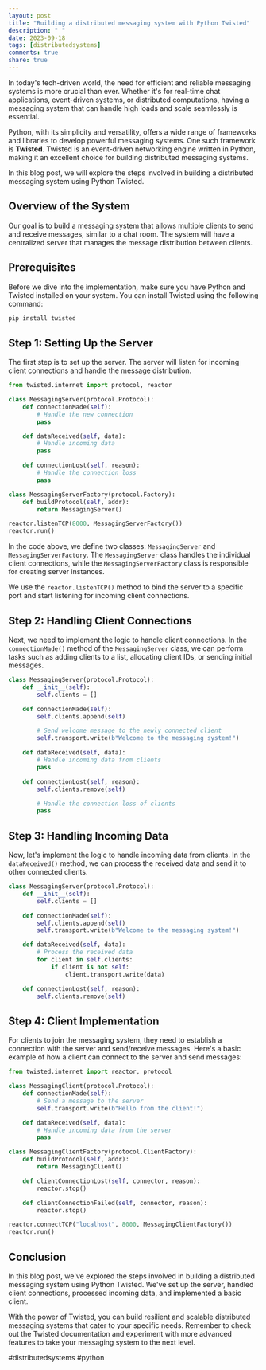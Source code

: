 ```yaml
---
layout: post
title: "Building a distributed messaging system with Python Twisted"
description: " "
date: 2023-09-18
tags: [distributedsystems]
comments: true
share: true
---
```


In today's tech-driven world, the need for efficient and reliable messaging systems is more crucial than ever. Whether it's for real-time chat applications, event-driven systems, or distributed computations, having a messaging system that can handle high loads and scale seamlessly is essential.

Python, with its simplicity and versatility, offers a wide range of frameworks and libraries to develop powerful messaging systems. One such framework is **Twisted**. Twisted is an event-driven networking engine written in Python, making it an excellent choice for building distributed messaging systems.

In this blog post, we will explore the steps involved in building a distributed messaging system using Python Twisted.

## Overview of the System

Our goal is to build a messaging system that allows multiple clients to send and receive messages, similar to a chat room. The system will have a centralized server that manages the message distribution between clients.

## Prerequisites

Before we dive into the implementation, make sure you have Python and Twisted installed on your system. You can install Twisted using the following command:

```bash
pip install twisted
```

## Step 1: Setting Up the Server

The first step is to set up the server. The server will listen for incoming client connections and handle the message distribution.

```python
from twisted.internet import protocol, reactor

class MessagingServer(protocol.Protocol):
    def connectionMade(self):
        # Handle the new connection
        pass

    def dataReceived(self, data):
        # Handle incoming data
        pass

    def connectionLost(self, reason):
        # Handle the connection loss
        pass

class MessagingServerFactory(protocol.Factory):
    def buildProtocol(self, addr):
        return MessagingServer()

reactor.listenTCP(8000, MessagingServerFactory())
reactor.run()
```

In the code above, we define two classes: `MessagingServer` and `MessagingServerFactory`. The `MessagingServer` class handles the individual client connections, while the `MessagingServerFactory` class is responsible for creating server instances.

We use the `reactor.listenTCP()` method to bind the server to a specific port and start listening for incoming client connections.

## Step 2: Handling Client Connections

Next, we need to implement the logic to handle client connections. In the `connectionMade()` method of the `MessagingServer` class, we can perform tasks such as adding clients to a list, allocating client IDs, or sending initial messages.

```python
class MessagingServer(protocol.Protocol):
    def __init__(self):
        self.clients = []

    def connectionMade(self):
        self.clients.append(self)

        # Send welcome message to the newly connected client
        self.transport.write(b"Welcome to the messaging system!")

    def dataReceived(self, data):
        # Handle incoming data from clients
        pass

    def connectionLost(self, reason):
        self.clients.remove(self)

        # Handle the connection loss of clients
        pass
```

## Step 3: Handling Incoming Data

Now, let's implement the logic to handle incoming data from clients. In the `dataReceived()` method, we can process the received data and send it to other connected clients.

```python
class MessagingServer(protocol.Protocol):
    def __init__(self):
        self.clients = []

    def connectionMade(self):
        self.clients.append(self)
        self.transport.write(b"Welcome to the messaging system!")

    def dataReceived(self, data):
        # Process the received data
        for client in self.clients:
            if client is not self:
                client.transport.write(data)

    def connectionLost(self, reason):
        self.clients.remove(self)
```

## Step 4: Client Implementation

For clients to join the messaging system, they need to establish a connection with the server and send/receive messages. Here's a basic example of how a client can connect to the server and send messages:

```python
from twisted.internet import reactor, protocol

class MessagingClient(protocol.Protocol):
    def connectionMade(self):
        # Send a message to the server
        self.transport.write(b"Hello from the client!")

    def dataReceived(self, data):
        # Handle incoming data from the server
        pass

class MessagingClientFactory(protocol.ClientFactory):
    def buildProtocol(self, addr):
        return MessagingClient()

    def clientConnectionLost(self, connector, reason):
        reactor.stop()

    def clientConnectionFailed(self, connector, reason):
        reactor.stop()

reactor.connectTCP("localhost", 8000, MessagingClientFactory())
reactor.run()
```

## Conclusion

In this blog post, we've explored the steps involved in building a distributed messaging system using Python Twisted. We've set up the server, handled client connections, processed incoming data, and implemented a basic client.

With the power of Twisted, you can build resilient and scalable distributed messaging systems that cater to your specific needs. Remember to check out the Twisted documentation and experiment with more advanced features to take your messaging system to the next level.

#distributedsystems #python